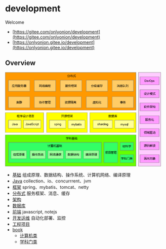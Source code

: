 # development
Welcome

* [https://gitee.com/onlyonion/development](https://gitee.com/onlyonion/development) 
* [https://onlyonion.gitee.io/development](https://onlyonion.gitee.io/development)

## Overview
![knowledge](./00-base/img/knowledge.png)

* [基础](00-base/README.md) 组成原理、数据结构、操作系统、计算机网络、编译原理
* [Java](10-java/README.md)  collection、io、concurrrent、jvm
* [框架](20-framework/README.md) spring、mybatis、tomcat、netty
* [分布式](30-distributed/README.md) 服务框架、消息、缓存
* [架构](40-architecture/README.md) 
* [数据库](50-database/README.md) 
* [前端](60-js/README.md) javascript, notejs
* [开发运维](70-dev-ops/README.md)  自动化部署、监控
* [工程项目](80-project/README.md) 
* [book](99-book/README.md)
  - [计算机类](99-book/notes/README.md) 
  - [学科门类](99-book/subject/README.md) 
 
<!-- ## Links
* [易百教程](https://www.yiibai.com)
* [菜鸟教程](http://www.runoob.com)
* [w3school](http://www.w3school.com.cn)
* [infoq](https://www.infoq.cn)
* [jdon](https://www.jdon.com/)
* [阿里中间件团队博客](http://jm.taobao.org)
* [有赞技术团队](https://tech.youzan.com/)
* [美团技术团队博客](http://tech.meituan.com/) -->